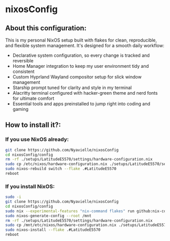 # nixosConfig

## About this configuration:

This is my personal NixOS setup built with flakes for clean, reproducible, and flexible system management.
It's designed for a smooth daily workflow:
- Declarative system configuration, so every change is tracked and reversible
- Home Manager integration to keep my user environment tidy and consistent
- Custom Hyprland Wayland compositor setup for slick window management
- Starship prompt tuned for clarity and style in my terminal
- Alacritty terminal configured with hacker-green theme and nerd fonts for ultimate comfort
- Essential tools and apps preinstalled to jump right into coding and gaming


## How to install it?:

### If you use NixOS already:
```bash
git clone https://github.com/Nyavielle/nixosConfig
cd nixosConfig/config
rm -rf ./setups/LatitudeE5570/settings/hardware-configuration.nix
sudo cp /etc/nixos/hardware-configuration.nix ./setups/LatitudeE5570/settings/hardware-configuration.nix
sudo nixos-rebuild switch --flake .#LatitudeE5570
reboot
```

### If you install NixOS:
```bash
sudo -i
git clone https://github.com/Nyavielle/nixosConfig
cd nixosConfig/config
sudo nix --experimental-features "nix-command flakes" run github:nix-community/disko/latest -- --mode destroy,format,mount ./setups/LatitudeE5570/settings/disko.nix
sudo nixos-generate-config --root /mnt
rm -rf ./setups/LatitudeE5570/settings/hardware-configuration.nix
sudo cp /mnt/etc/nixos/hardware-configuration.nix ./setups/LatitudeE5570/settings/hardware-configuration.nix
sudo nixos-install --flake .#LatitudeE5570
reboot
```
